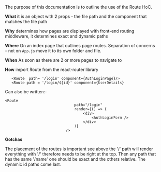 The purpose of this documentation is to outline the use of the Route HoC.


__What__ it is an object with 2 props - the file path and the component that matches the file path

__Why__ determines how pages are displayed with front-end routing middleware, it determines exact and dynamic paths

__Where__ On an index page that outlines page routes. Separation of concerns - not on ```App.js``` move it to its own folder and file.

__When__ As soon as there are 2 or more pages to navigate to

__How__ import Route from the react-router library

```<Route exact path= '/' component={HomePage}/>
   <Route  path= '/login' component={AuthLoginPage}/>
   <Route path = '/login/${id}' component={UserDetails}

```
Can also be written:-

```
<Route
								path="/login"
								render={() => (
									<div>
										<AuthLoginForm />
									</div>
								)}
							/>
```


**Gotchas** 

The placement of the routes is important see above the '/' path will render everything with '/' therefore needs to be right at the top. Then any path that has the same '/name' one should be exact and the others relative. The dynamic id paths come last.